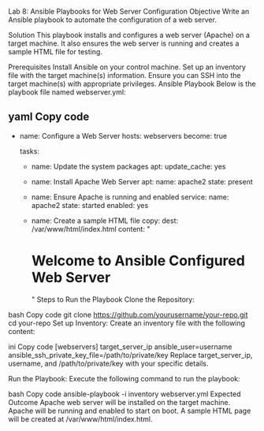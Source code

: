 Lab 8: Ansible Playbooks for Web Server Configuration
Objective
Write an Ansible playbook to automate the configuration of a web server.

Solution
This playbook installs and configures a web server (Apache) on a target machine. It also ensures the web server is running and creates a sample HTML file for testing.

Prerequisites
Install Ansible on your control machine.
Set up an inventory file with the target machine(s) information.
Ensure you can SSH into the target machine(s) with appropriate privileges.
Ansible Playbook
Below is the playbook file named webserver.yml:

yaml
Copy code
---
- name: Configure a Web Server
  hosts: webservers
  become: true

  tasks:
    - name: Update the system packages
      apt:
        update_cache: yes

    - name: Install Apache Web Server
      apt:
        name: apache2
        state: present

    - name: Ensure Apache is running and enabled
      service:
        name: apache2
        state: started
        enabled: yes

    - name: Create a sample HTML file
      copy:
        dest: /var/www/html/index.html
        content: "<h1>Welcome to Ansible Configured Web Server</h1>"
Steps to Run the Playbook
Clone the Repository:

bash
Copy code
git clone https://github.com/yourusername/your-repo.git
cd your-repo
Set up Inventory:
Create an inventory file with the following content:

ini
Copy code
[webservers]
target_server_ip ansible_user=username ansible_ssh_private_key_file=/path/to/private/key
Replace target_server_ip, username, and /path/to/private/key with your specific details.

Run the Playbook: Execute the following command to run the playbook:

bash
Copy code
ansible-playbook -i inventory webserver.yml
Expected Outcome
Apache web server will be installed on the target machine.
Apache will be running and enabled to start on boot.
A sample HTML page will be created at /var/www/html/index.html.
